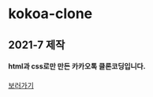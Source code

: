 # kokoa-clone
## 2021-7 제작
#### html과 css로만 만든 카카오톡 클론코딩입니다.

[보러가기](https://kimwonny8.github.io/Kakao_clone/)
